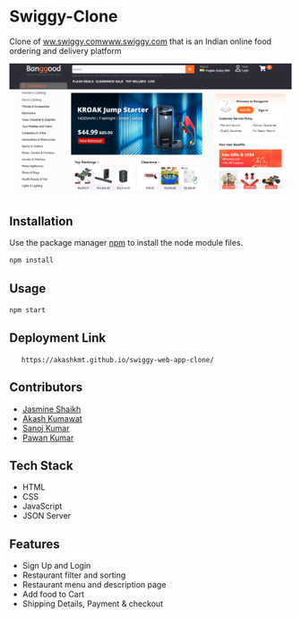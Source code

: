 # Swiggy-Clone

Clone of <a href="https://www.swiggy.com/">ww.swiggy.com</a>www.swiggy.com that is an Indian online food ordering and delivery platform

<img src="https://github.com/Jasmine-Shaikh/Banggood-Clone/blob/main/banggood-clone/src/Images/portfolio-1.PNG"/>

## Installation

Use the package manager [npm](https://docs.npmjs.com/cli/v6/commands/npm-install) to install the node module files.

```bash
npm install
```

## Usage

```python
npm start
```

## Deployment Link
```url
   https://akashkmt.github.io/swiggy-web-app-clone/
```

## Contributors
- [Jasmine Shaikh](https://github.com/Jasmine-Shaikh)
- [Akash Kumawat](https://github.com/Jasmine-Shaikh)
- [Sanoj Kumar](https://github.com/Sanojkumaryadav)
- [Pawan Kumar](https://github.com/Pawangithub752000)

## Tech Stack
- HTML
- CSS
- JavaScript
- JSON Server

## Features
- Sign Up and Login
- Restaurant filter and sorting
- Restaurant menu and description page
- Add food to Cart
- Shipping Details, Payment & checkout


